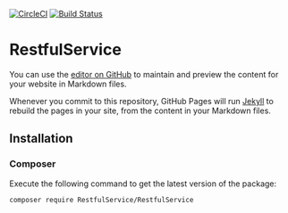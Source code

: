 [![CircleCI](https://circleci.com/gh/marceloweb/RestfulService.svg?style=svg)](https://circleci.com/gh/marceloweb/RestfulService)
[![Build Status](https://travis-ci.org/marceloweb/RestfulService.svg?branch=master)](https://travis-ci.org/marceloweb/RestfulService)

# RestfulService

You can use the [editor on GitHub](https://github.com/marceloweb/RestfulService/edit/master/README.md) to maintain and preview the content for your website in Markdown files.

Whenever you commit to this repository, GitHub Pages will run [Jekyll](https://jekyllrb.com/) to rebuild the pages in your site, from the content in your Markdown files.

## Installation

### Composer

Execute the following command to get the latest version of the package:

```terminal
composer require RestfulService/RestfulService
```

